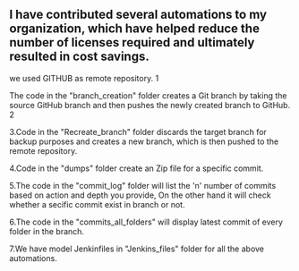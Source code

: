 I have contributed several automations to my organization, which have helped reduce the number of licenses required and ultimately resulted in cost savings.
-------------------------------------------------------------------------------------------------------------------------------------------------------------
we used GITHUB as remote repository. 1<br>

The code in the "branch_creation" folder creates a Git branch by taking the source GitHub branch and then pushes the newly created branch to GitHub. 2<br>

3.Code in the "Recreate_branch" folder discards the target branch for backup purposes and creates a new branch, which is then pushed to the remote repository.<br>

4.Code in the "dumps" folder create an Zip file for a specific commit.<br>

5.The code in the "commit_log" folder will list the 'n' number of commits based on action and depth you provide, On the other hand it will check whether a secific commit exist in branch or not.<br>

6.The code in the "commits_all_folders" will display latest commit of every folder in the branch.<br>

7.We have model Jenkinfiles in "Jenkins_files" folder for all the above automations.<br>
